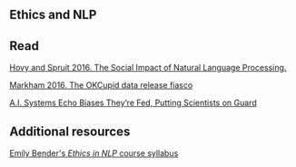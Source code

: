 Ethics and NLP
-------------------------

## Read
[Hovy and Spruit 2016. The Social Impact of Natural Language Processing.](https://www.aclweb.org/anthology/P16-2096.pdf)

[Markham 2016. The OKCupid data release fiasco](https://points.datasociety.net/okcupid-data-release-fiasco-ba0388348cd#.gmxe25gj9)

[A.I. Systems Echo Biases They’re Fed, Putting Scientists on Guard](https://www.nytimes.com/2019/11/11/technology/artificial-intelligence-bias.html?action=click&module=Well&pgtype=Homepage&section=Business&login=smartlock&auth=login-smartlock)

## Additional resources

[Emily Bender's *Ethics in NLP* course syllabus](http://faculty.washington.edu/ebender/2019_575/)
